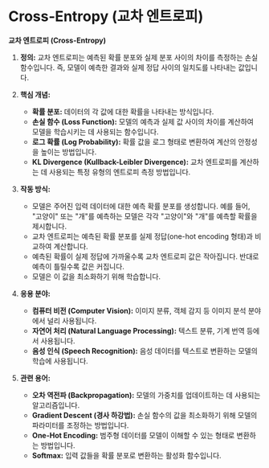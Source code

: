 # Cross‑Entropy (교차 엔트로피)

**교차 엔트로피 (Cross-Entropy)**

1.  **정의:** 교차 엔트로피는 예측된 확률 분포와 실제 분포 사이의 차이를 측정하는 손실 함수입니다. 즉, 모델이 예측한 결과와 실제 정답 사이의 일치도를 나타내는 값입니다.

2.  **핵심 개념:**
    *   **확률 분포:** 데이터의 각 값에 대한 확률을 나타내는 방식입니다.
    *   **손실 함수 (Loss Function):** 모델의 예측과 실제 값 사이의 차이를 계산하여 모델을 학습시키는 데 사용되는 함수입니다.
    *   **로그 확률 (Log Probability):** 확률 값을 로그 형태로 변환하여 계산의 안정성을 높이는 방법입니다.
    *   **KL Divergence (Kullback-Leibler Divergence):** 교차 엔트로피를 계산하는 데 사용되는 특정 유형의 엔트로피 측정 방법입니다.

3.  **작동 방식:**
    *   모델은 주어진 입력 데이터에 대한 예측 확률 분포를 생성합니다. 예를 들어, "고양이" 또는 "개"를 예측하는 모델은 각각 "고양이"와 "개"를 예측할 확률을 제시합니다.
    *   교차 엔트로피는 예측된 확률 분포를 실제 정답(one-hot encoding 형태)과 비교하여 계산합니다.
    *   예측된 확률이 실제 정답에 가까울수록 교차 엔트로피 값은 작아집니다. 반대로 예측이 틀릴수록 값은 커집니다.
    *   모델은 이 값을 최소화하기 위해 학습합니다.

4.  **응용 분야:**
    *   **컴퓨터 비전 (Computer Vision):** 이미지 분류, 객체 감지 등 이미지 분석 분야에서 널리 사용됩니다.
    *   **자연어 처리 (Natural Language Processing):** 텍스트 분류, 기계 번역 등에서 사용됩니다.
    *   **음성 인식 (Speech Recognition):** 음성 데이터를 텍스트로 변환하는 모델의 학습에 사용됩니다.

5.  **관련 용어:**
    *   **오차 역전파 (Backpropagation):** 모델의 가중치를 업데이트하는 데 사용되는 알고리즘입니다.
    *   **Gradient Descent (경사 하강법):** 손실 함수의 값을 최소화하기 위해 모델의 파라미터를 조정하는 방법입니다.
    *   **One-Hot Encoding:** 범주형 데이터를 모델이 이해할 수 있는 형태로 변환하는 방법입니다.
    *   **Softmax:** 입력 값들을 확률 분포로 변환하는 활성화 함수입니다.